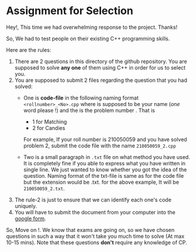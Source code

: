 # Assignment for Selection

Hey!, This time we had overwhelming response to the project. Thanks! 

So, We had to test people on their existing C++ programming skills. 

Here are the rules: 
1. There are 2 questions in this directory of the github repository. You are supposed to solve **any one** of them using C++ in order for us to select you. 
2. You are supposed to submit 2 files regarding the question that you had solved:
    -  One is **code-file** in the following naming format `<rollnumber>_<No>.cpp`
        where <rollnumber> is supposed to be your name (*one* word please !) and the <no> is the problem number . That is 
        - 1 for Matching
        - 2 for Candies
        
        For example, If your roll number is 210050059 and you have solved problem 2, submit the code file with the name `210050059_2.cpp`
    - Two is a small paragraph in `.txt` file on what method you have used. It is completely fine if you able to express what you have written in single line. We just wanted to know whether you got the idea of the question. Naming format of the txt-file is same as for the code file but the extension would be .txt. for the above example, It will be `210050059_2.txt`. 
3. The rule-2 is just to ensure that we can identify each one's code uniquely. 
4. You will have to submit the document from your computer into the [google form](https://forms.gle/rtrp1Np3ujLUZtur7).
 
So, Move on !. We know that exams are going on, so we have chosen questions in such a way that it won't take you much time to solve (At max 10-15 mins). Note that these questions **don't** require any knowledge of CP.
